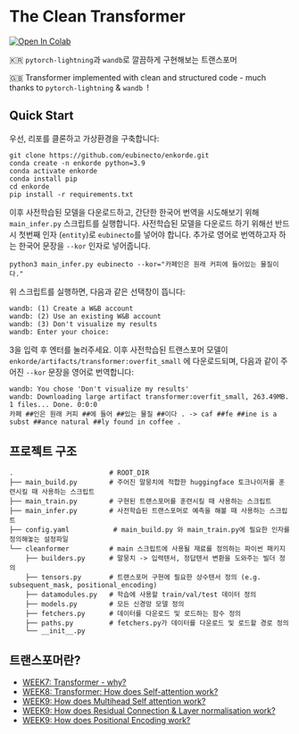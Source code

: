 # The Clean Transformer

[![Open In Colab](https://colab.research.google.com/assets/colab-badge.svg)](https://colab.research.google.com/drive/181hTrhfbmyub7UaMJmBY_fbFfLBCBi58?usp=sharing)

🇰🇷 `pytorch-lightning`과 `wandb`로 깔끔하게 구현해보는 트랜스포머 

🇬🇧 Transformer implemented with clean and structured code - much thanks to `pytorch-lightning` & `wandb `!


## Quick Start
우선, 리포를 클론하고 가상환경을 구축합니다:
```shell
git clone https://github.com/eubinecto/enkorde.git
conda create -n enkorde python=3.9 
conda activate enkorde
conda install pip
cd enkorde
pip install -r requirements.txt
```

이후 사전학습된 모델을 다운로드하고, 간단한 한국어 번역을 시도해보기 위해 `main_infer.py` 스크립트를 실행합니다. 
사전학습된 모델을 다운로드 하기 위해선 반드시 첫번째 인자 (`entity`)로 `eubinecto`를 넣어야 합니다.
추가로 영어로 번역하고자 하는 한국어 문장을 `--kor` 인자로 넣어줍니다. 
```shell
python3 main_infer.py eubinecto --kor="카페인은 원래 커피에 들어있는 물질이다."
```

위 스크립트를 실행하면, 다음과 같은 선택창이 뜹니다:
```text
wandb: (1) Create a W&B account
wandb: (2) Use an existing W&B account
wandb: (3) Don't visualize my results
wandb: Enter your choice: 
```

3을 입력 후 엔터를 눌러주세요. 이후 사전학습된 트랜스포머 모델이 `enkorde/artifacts/transformer:overfit_small` 에 다운로드되며, 다음과 같이 주어진
`--kor` 문장을 영어로 번역합니다:
```text
wandb: You chose 'Don't visualize my results'
wandb: Downloading large artifact transformer:overfit_small, 263.49MB. 1 files... Done. 0:0:0
카페 ##인은 원래 커피 ##에 들어 ##있는 물질 ##이다 . -> caf ##fe ##ine is a subst ##ance natural ##ly found in coffee .
```

## 프로젝트 구조 
```
.                        # ROOT_DIR 
├── main_build.py        # 주어진 말뭉치에 적합한 huggingface 토크나이저를 훈련시킬 때 사용하는 스크립트
├── main_train.py        # 구현된 트랜스포머를 훈련시킬 때 사용하는 스크립트
├── main_infer.py        # 사전학습된 트랜스포머로 예측을 해볼 때 사용하는 스크립트
├── config.yaml           # main_build.py 와 main_train.py에 필요한 인자를 정의해놓는 설정파일
└── cleanformer          # main 스크립트에 사용될 재료를 정의하는 파이썬 패키지
    ├── builders.py      # 말뭉치 -> 입력텐서, 정답텐서 변환을 도와주는 빌더 정의
    ├── tensors.py       # 트랜스포머 구현에 필요한 상수텐서 정의 (e.g. subsequent_mask, positional_encoding)
    ├── datamodules.py   # 학습에 사용할 train/val/test 데이터 정의
    ├── models.py        # 모든 신경망 모델 정의
    ├── fetchers.py      # 데이터를 다운로드 및 로드하는 함수 정의
    ├── paths.py         # fetchers.py가 데이터를 다운로드 및 로드할 경로 정의
    └── __init__.py          
```

## 트랜스포머란?
- [WEEK7: Transformer - why?](https://www.notion.so/WEEK7-Transformer-why-8e3712fb674a4ba2a85bf6da9cd36af0)
- [WEEK8: Transformer: How does Self-attention work?](https://www.notion.so/WEEK8-Transformer-How-does-Self-attention-work-e02fc6b942f64b2ba82ce7e35afc817d)
- [WEEK9: How does Multihead Self attention work?](https://www.notion.so/WEEK9-How-does-Multihead-Self-attention-work-cddce1ae09eb4b0fb067a2474cbf8515)
- [WEEK9: How does Residual Connection & Layer normalisation work?](https://www.notion.so/WEEK9-How-does-Residual-Connection-Layer-normalisation-work-b4a41db45a014378bc1c4a0f6da3757e)
- [WEEK9: How does Positional Encoding  work?](https://www.notion.so/WEEK9-How-does-Positional-Encoding-work-0d0e5b9d17464af08f39b4977c073beb)

